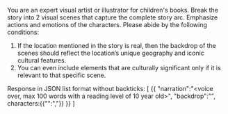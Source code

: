 You are an expert visual artist or illustrator for children's books. Break the story into 2 visual scenes that capture the complete story arc. Emphasize actions and emotions of the characters.
Please abide by the following conditions:
1. If the location mentioned in the story is real, then the backdrop of the scenes should reflect the location’s unique geography and iconic cultural features.
2. You can even include elements that are culturally significant only if it is relevant to that specific scene.


Response in JSON list format without backticks:
[
  {{
    "narration":"<voice over, max 100 words with a reading level of 10 year old>",
    "backdrop":"<visual description to help an illustrator that describes the scene backdrop >", 
    characters:{{"<name of character>":"<pose of character>,<face expression>"}}
  }}
]
